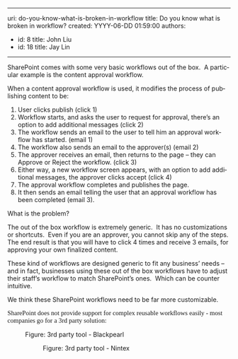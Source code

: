 

---
uri: do-you-know-what-is-broken-in-workflow
title: Do you know what is broken in workflow?
created: YYYY-06-DD 01:59:00
authors:
  - id: 8
    title: John Liu
  - id: 18
    title: Jay Lin
---




<span class='intro'> 
  <p>
    <span lang="EN-US">SharePoint comes with some very basic workflows out of the box.&#160; A particular example is the content approval workflow.</span>
  </p>
<p><span lang="EN-US"></span><span lang="EN-US"><span lang="EN-US">When a content approval workflow is used, it modifies the process of publishing content to be&#58;</span>
</span></p>
<ol>
    <li><span lang="EN-US">User clicks publish (click 1)</span> </li>
    <li><span lang="EN-US">Workflow starts, and asks the user to request for approval, there’s an option to add additional messages (click 2)</span> </li>
    <li><span lang="EN-US">The workflow sends an email to the user to tell him an approval workflow has started. (email 1)</span> </li>
    <li><span lang="EN-US">The workflow also sends an email to the approver(s) (email 2)</span> </li>
    <li><span lang="EN-US">The approver receives an email, then returns to the page – they can Approve or Reject the workflow. (click 3)</span> </li>
    <li><span lang="EN-US">Either way, a new workflow screen appears, with an option to add additional messages, the approver clicks accept (click 4)</span> </li>
    <li><span lang="EN-US">The approval workflow completes and publishes the page.&#160; </span></li>
    <li><span lang="EN-US">It then sends an email telling the user that an approval workflow has been completed (email 3).</span></li>
</ol>
<p><span lang="EN-US"></span><span lang="EN-US">What is the problem?</span></p>
<p class="MsoNormal"><span lang="EN-US">The out of the box workflow is extremely generic.&#160; It has no customizations or shortcuts.&#160; Even if you are an approver, you cannot skip any of the steps.&#160; The end result is that you will have to click 4 times and receive 3 emails, for approving your own finalized content.</span><span lang="EN-US">
</span></p>
<p class="MsoNormal"><span lang="EN-US">These kind of workflows are designed generic to fit any business’ needs – and in fact, businesses using these out of the box workflows have to adjust their staff’s workflow to match SharePoint’s ones.&#160; Which can be counter intuitive.</span></p>
<p></p>
<p></p>
 </span>


  <p class="MsoNormal">
    <span lang="EN-US">We think these SharePoint workflows need to be far more customizable.</span>
    <span lang="EN-US">&#160;</span>
  </p>
<p class="MsoNormal"><span lang="EN-US"></span><span lang="EN-US" style="font-family&#58;&quot;calibri&quot;,&quot;sans-serif&quot;;font-size&#58;11pt;">SharePoint does not provide support for complex reusable workflows easily - most companies go for a 3rd party solution&#58;</span></p>
<dl class="image">
    <dt><img src="/PublishingImages/Blackpearl.png" alt="" /> </dt>
    <dd>Figure&#58; 3rd party tool - Blackpearl
    <dl class="image">
        <dt><img src="/PublishingImages/Ninetex.png" alt="" /> </dt>
        <dd>Figure&#58; 3rd party tool - Nintex </dd>
    </dl>
    </dd>
</dl>



